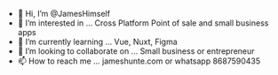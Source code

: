 - 👋 Hi, I’m @JamesHimself
- 👀 I’m interested in ... Cross Platform Point of sale and small business apps
- 🌱 I’m currently learning ... Vue, Nuxt, Figma
- 💞️ I’m looking to collaborate on ... Small business or entrepreneur
- 📫 How to reach me ... jameshunte.com or whatsapp 8687590435

